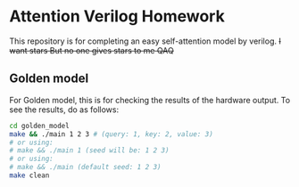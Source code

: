 # Attention Verilog Homework

This repository is for completing an easy self-attention model by verilog.
~~I want stars But no one gives stars to me QAQ~~

## Golden model

For Golden model, this is for checking the results of the hardware output. To see the results, do as follows:

```bash
cd golden_model
make && ./main 1 2 3 # (query: 1, key: 2, value: 3)
# or using:
# make && ./main 1 (seed will be: 1 2 3)
# or using:
# make && ./main (default seed: 1 2 3)
make clean
```
